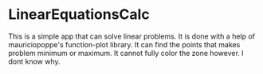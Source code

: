 # LinearEquationsCalc

This is a simple app that can solve linear problems. It is done with a help of mauriciopoppe's function-plot library. It can find the points that makes problem minimum or maximum. 
It cannot fully color the zone however. I dont know why.
